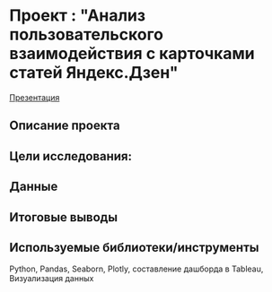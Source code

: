 # **Проект : "Анализ пользовательского взаимодействия с карточками статей Яндекс.Дзен"** 
[Презентация](https://drive.google.com/drive/folders/1PyNydJM7r0B2xQX9IYL0ReNRJ1syKS6K)

## **Описание проекта**

## Цели исследования:

## **Данные**  


## **Итоговые выводы** 

## **Используемые библиотеки/инструменты**  
Python, Pandas, Seaborn, Plotly, составление дашборда в Tableau, Визуализация данных 
